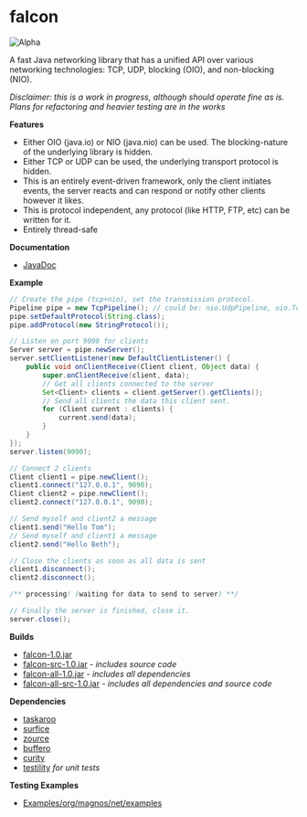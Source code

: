 falcon
======

![Alpha](http://i4.photobucket.com/albums/y123/Freaklotr4/stage_alpha.png)

A fast Java networking library that has a unified API over various networking technologies: TCP, UDP, blocking (OIO), and non-blocking (NIO).

*Disclaimer: this is a work in progress, although should operate fine as is. Plans for refactoring and heavier testing are in the works*

**Features**
- Either OIO (java.io) or NIO (java.nio) can be used. The blocking-nature of the underlying library is hidden.
- Either TCP or UDP can be used, the underlying transport protocol is hidden.
- This is an entirely event-driven framework, only the client initiates events, the server reacts and can respond or notify other clients however it likes.
- This is protocol independent, any protocol (like HTTP, FTP, etc) can be written for it.
- Entirely thread-safe

**Documentation**
- [JavaDoc](http://gh.magnos.org/?r=http://clickermonkey.github.com/falcon/)

**Example**

```java
// Create the pipe (tcp+nio), set the transmission protocol.
Pipeline pipe = new TcpPipeline(); // could be: nio.UdpPipeline, oio.TcpPipeline, oio.UdpPipeline
pipe.setDefaultProtocol(String.class);
pipe.addProtocol(new StringProtocol());

// Listen on port 9090 for clients
Server server = pipe.newServer();
server.setClientListener(new DefaultClientListener() {
    public void onClientReceive(Client client, Object data) {
        super.onClientReceive(client, data);
        // Get all clients connected to the server
        Set<Client> clients = client.getServer().getClients();
        // Send all clients the data this client sent.
        for (Client current : clients) {
            current.send(data);
        }
    }
});
server.listen(9090);

// Connect 2 clients
Client client1 = pipe.newClient();
client1.connect("127.0.0.1", 9090);
Client client2 = pipe.newClient();
client2.connect("127.0.0.1", 9090);

// Send myself and client2 a message
client1.send("Hello Tom");
// Send myself and client1 a message
client2.send("Hello Beth");

// Close the clients as soon as all data is sent
client1.disconnect();
client2.disconnect();

/** processing! (waiting for data to send to server) **/

// Finally the server is finished, close it.
server.close();
```

**Builds**
- [falcon-1.0.jar](http://gh.magnos.org/?r=https://github.com/ClickerMonkey/falcon/blob/master/build/falcon-1.0.jar?raw=true)
- [falcon-src-1.0.jar](http://gh.magnos.org/?r=https://github.com/ClickerMonkey/falcon/blob/master/build/falcon-src-1.0.jar?raw=true) *- includes source code*
- [falcon-all-1.0.jar](http://gh.magnos.org/?r=https://github.com/ClickerMonkey/falcon/blob/master/build/falcon-all-1.0.jar?raw=true) *- includes all dependencies*
- [falcon-all-src-1.0.jar](http://gh.magnos.org/?r=https://github.com/ClickerMonkey/falcon/blob/master/build/falcon-all-src-1.0.jar?raw=true) *- includes all dependencies and source code*

**Dependencies**
- [taskaroo](http://gh.magnos.org/?r=https://github.com/ClickerMonkey/taskaroo)
- [surfice](http://gh.magnos.org/?r=https://github.com/ClickerMonkey/surfice)
- [zource](http://gh.magnos.org/?r=https://github.com/ClickerMonkey/zource)
- [buffero](http://gh.magnos.org/?r=https://github.com/ClickerMonkey/buffero)
- [curity](http://gh.magnos.org/?r=https://github.com/ClickerMonkey/curity)
- [testility](http://gh.magnos.org/?r=https://github.com/ClickerMonkey/testility) *for unit tests*

**Testing Examples**
- [Examples/org/magnos/net/examples](http://gh.magnos.org/?r=https://github.com/ClickerMonkey/falcon/tree/master/Examples/org/magnos/net/examples)
